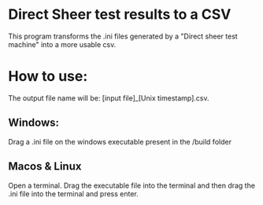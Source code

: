 # Direct Sheer test results to a CSV
This program transforms the .ini files generated by a "Direct sheer test machine" into a more usable csv. 

# How to use:
The output file name will be: [input file]_[Unix timestamp].csv.
## Windows:
Drag a .ini file on the windows executable present in the /build folder

## Macos & Linux
Open a terminal.
Drag the executable file into the terminal and then drag the .ini file into the terminal and press enter.

